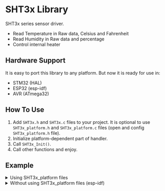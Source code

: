# SHT3x Library
SHT3x series sensor driver.
- Read Temperature in Raw data, Celsius and Fahrenheit
- Read Humidity in Raw data and percentage
- Control internal heater

## Hardware Support
It is easy to port this library to any platform. But now it is ready for use in:
- STM32 (HAL)
- ESP32 (esp-idf)
- AVR (ATmega32)

## How To Use
1. Add `SHT3x.h` and `SHT3x.c` files to your project.  It is optional to use `SHT3x_platform.h` and `SHT3x_platform.c` files (open and config `SHT3x_platform.h` file).
2. Initialize platform-dependent part of handler.
4. Call `SHT3x_Init()`.
5. Call other functions and enjoy.

## Example
<details>
<summary>Using SHT3x_platform files</summary>

```c
#include <stdio.h>
#include "SHT3x.h"
#include "SHT3x_platform.h"

int main(void)
{
  SHT3x_Handler_t Handler;
  SHT3x_Sample_t  Sample;

  SHT3x_Platform_Init(&Handler);
  SHT3x_Init(&Handler, 0);
  SHT3x_SetModeSingleShot(&Handler, SHT3x_REPEATABILITY_HIGH);

  while (1)
  {
    SHT3x_ReadSample(&Handler, &Sample);
    printf("Temperature: %f°C\r\n"
           "Humidity: %f%%\r\n\r\n",
           Sample.TempCelsius,
           Sample.HumidityPercent);
  }

  SHT3x_DeInit(&Handler);
  return 0;
}
```
</details>


<details>
<summary>Without using SHT3x_platform files (esp-idf)</summary>

```c
#include <stdio.h>
#include <stdint.h>
#include "sdkconfig.h"
#include "esp_system.h"
#include "esp_err.h"
#include "driver/i2c.h"
#include "driver/gpio.h"
#include "freertos/FreeRTOS.h"
#include "SHT3x.h"

#define SHT3X_I2C_NUM   I2C_NUM_1
#define SHT3X_I2C_RATE  100000
#define SHT3X_SCL_GPIO  GPIO_NUM_13
#define SHT3X_SDA_GPIO  GPIO_NUM_14

int8_t
SHT3x_Platform_Init(void)
{
  i2c_config_t conf = {0};
  conf.mode = I2C_MODE_MASTER;
  conf.sda_io_num = SHT3X_SDA_GPIO;
  conf.sda_pullup_en = GPIO_PULLUP_DISABLE;
  conf.scl_io_num = SHT3X_SCL_GPIO;
  conf.scl_pullup_en = GPIO_PULLUP_DISABLE;
  conf.master.clk_speed = SHT3X_I2C_RATE;
  if (i2c_param_config(SHT3X_I2C_NUM, &conf) != ESP_OK)
    return -1;
  if (i2c_driver_install(SHT3X_I2C_NUM, conf.mode, 0, 0, 0) != ESP_OK)
    return -1;
  return 0;
}

int8_t
SHT3x_Platform_DeInit(void)
{
  i2c_driver_delete(SHT3X_I2C_NUM);
  gpio_reset_pin(SHT3X_SDA_GPIO);
  gpio_reset_pin(SHT3X_SCL_GPIO);
  return 0;
}

int8_t
SHT3x_Platform_Send(uint8_t Address, uint8_t *Data, uint8_t DataLen)
{
  i2c_cmd_handle_t SHT3x_i2c_cmd_handle = 0;
  Address <<= 1;
  Address &= 0xFE;

  SHT3x_i2c_cmd_handle = i2c_cmd_link_create();
  i2c_master_start(SHT3x_i2c_cmd_handle);
  i2c_master_write(SHT3x_i2c_cmd_handle, &Address, 1, 1);
  i2c_master_write(SHT3x_i2c_cmd_handle, Data, DataLen, 1);
  i2c_master_stop(SHT3x_i2c_cmd_handle);
  if (i2c_master_cmd_begin(SHT3X_I2C_NUM, SHT3x_i2c_cmd_handle, 1000 / portTICK_RATE_MS) != ESP_OK)
  {
    i2c_cmd_link_delete(SHT3x_i2c_cmd_handle);
    return -1;
  }
  i2c_cmd_link_delete(SHT3x_i2c_cmd_handle);
  return 0;
}

int8_t
SHT3x_Platform_Receive(uint8_t Address, uint8_t *Data, uint8_t DataLen)
{
  i2c_cmd_handle_t SHT3x_i2c_cmd_handle = 0;
  Address <<= 1;
  Address |= 0x01;

  SHT3x_i2c_cmd_handle = i2c_cmd_link_create();
  i2c_master_start(SHT3x_i2c_cmd_handle);
  i2c_master_write(SHT3x_i2c_cmd_handle, &Address, 1, 1);
  i2c_master_read(SHT3x_i2c_cmd_handle, Data, DataLen, I2C_MASTER_LAST_NACK);
  i2c_master_stop(SHT3x_i2c_cmd_handle);
  if (i2c_master_cmd_begin(SHT3X_I2C_NUM, SHT3x_i2c_cmd_handle, 1000 / portTICK_RATE_MS) != ESP_OK)
  {
    i2c_cmd_link_delete(SHT3x_i2c_cmd_handle);
    return -1;
  }
  i2c_cmd_link_delete(SHT3x_i2c_cmd_handle);
  return 0;
}

int8_t
SHT3x_Platform_CRC(uint16_t Data, uint8_t DataCRC)
{
  return 0;
}

int8_t
SHT3x_Platform_Delay(uint8_t Delay)
{
  vTaskDelay(Delay / portTICK_PERIOD_MS);
  return 0;
}

int main(void)
{
  SHT3x_Handler_t Handler;
  SHT3x_Sample_t  Sample;

  Handler.PlatformInit    = SHT3x_Platform_Init;
  Handler.PlatformDeInit  = SHT3x_Platform_DeInit;
  Handler.PlatformSend    = SHT3x_Platform_Send;
  Handler.PlatformReceive = SHT3x_Platform_Receive;
  Handler.PlatformCRC     = SHT3x_Platform_CRC;
  Handler.PlatformDelay   = SHT3x_Platform_Delay;

  SHT3x_Init(&Handler, 0);
  SHT3x_SetModeSingleShot(&Handler, SHT3x_REPEATABILITY_HIGH);

  while (1)
  {
    SHT3x_ReadSample(&Handler, &Sample);
    printf("Temperature: %f°C\r\n"
           "Humidity: %f%%\r\n\r\n",
           Sample.TempCelsius,
           Sample.HumidityPercent);
  }

  SHT3x_DeInit(&Handler);
  return 0;
}
```
</details>
